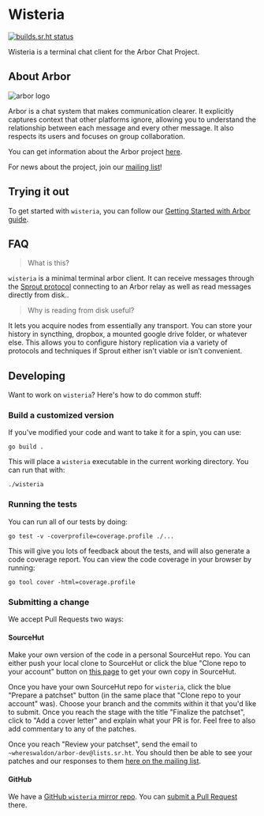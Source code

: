 # Wisteria

[![builds.sr.ht status](https://builds.sr.ht/~whereswaldon/wisteria.svg)](https://builds.sr.ht/~whereswaldon/wisteria?)

Wisteria is a terminal chat client for the Arbor Chat Project.

## About Arbor

![arbor logo](https://git.sr.ht/~whereswaldon/forest-go/blob/master/img/arbor-logo.png)

Arbor is a chat system that makes communication clearer. It explicitly captures context that other platforms ignore, allowing you to understand the relationship between each message and every other message. It also respects its users and focuses on group collaboration.

You can get information about the Arbor project [here](https://man.sr.ht/~whereswaldon/arborchat/).

For news about the project, join our [mailing list](https://lists.sr.ht/~whereswaldon/arbor-dev)!

## Trying it out

To get started with `wisteria`, you can follow our [Getting Started with Arbor guide](https://man.sr.ht/%7Ewhereswaldon/arborchat/getting-started.md).

## FAQ

> What is this?

`wisteria` is a minimal terminal arbor client. It can receive messages through the [Sprout protocol](https://arbor.chat/specifications/sprout.md) connecting to an Arbor relay as well as read messages directly from disk..

> Why is reading from disk useful?

It lets you acquire nodes from essentially any transport. You can store your history in syncthing, dropbox, a mounted google drive folder, or whatever else. This allows you to configure history replication via a variety of protocols and techniques if Sprout either isn't viable or isn't convenient.

## Developing

Want to work on `wisteria`? Here's how to do common stuff:

### Build a customized version

If you've modified your code and want to take it for a spin, you can use:

```shell
go build .
```

This will place a `wisteria` executable in the current working directory.
You can run that with:

```shell
./wisteria
```

### Running the tests

You can run all of our tests by doing:

```
go test -v -coverprofile=coverage.profile ./...
```

This will give you lots of feedback about the tests, and will also generate
a code coverage report. You can view the code coverage in your browser by
running:

```
go tool cover -html=coverage.profile
```

### Submitting a change

We accept Pull Requests two ways:

#### SourceHut

Make your own version of the code in a personal SourceHut repo. You can either
push your local clone to SourceHut or click the blue "Clone repo to your account"
button on [this page](https://git.sr.ht/~whereswaldon/wisteria) to get your own copy in SourceHut.

Once you have your own SourceHut repo for `wisteria`, click the blue "Prepare a patchset" button (in the same place that "Clone repo to your account" was).
Choose your branch and the commits within it that you'd like to submit. Once you
reach the stage with the title "Finalize the patchset", click to "Add a cover letter"
and explain what your PR is for. Feel free to also add commentary to any of the
patches.

Once you reach "Review your patchset", send the email to `~whereswaldon/arbor-dev@lists.sr.ht`. You should then be able to see your patches
and our responses to them [here on the mailing list](https://lists.sr.ht/~whereswaldon/arbor-dev).

#### GitHub

We have a [GitHub `wisteria` mirror repo](https://github.com/arborchat/wisteria). You can [submit a Pull Request](https://help.github.com/en/github/collaborating-with-issues-and-pull-requests/creating-a-pull-request) there.
